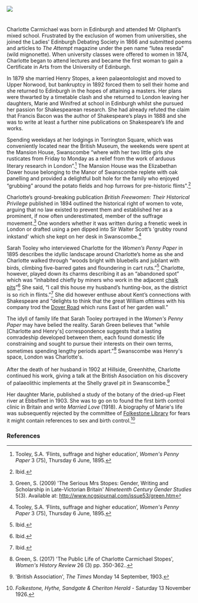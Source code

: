 <a href="https://dev.visual-essays.app"><img src="https://dev-visual-essays.netlify.app/images/ve-button.png"></a> 
<param ve-config title="Charlotte Brown Carmichael Stopes (1840-1929)" author=" Michelle Crowther" layout="vtl" banner="/images/banners/19c.jpg">

<param ve-entity eid="Q1083051" aliases="Swanscombe">
<param ve-entity eid="Q3028239" aliases="Greenhithe">

#

Charlotte Carmichael was born in Edinburgh and attended Mr Oliphant’s mixed school. Frustrated by the exclusion of women from universities, she joined the Ladies' Edinburgh Debating Society in 1866 and submitted poems and articles to _The Attempt_ magazine under the pen name “lutea reseda” (wild mignonette). When university classes were offered to women in 1874, Charlotte began to attend lectures and became the first woman to gain a Certificate in Arts from the University of Edinburgh.
<param ve-image url="https://upload.wikimedia.org/wikipedia/commons/e/e1/Wild_Mignonette._Reseda_lutea_%2834976002624%29.jpg" label="Wild Mignonette, Reseda lutea" attribution="gailhampshire from Cradley, Malvern, U.K, CC BY 2.0, via Wikimedia Commons">
<param ve-map center="Q1083051" zoom="15">

In 1879 she married Henry Stopes, a keen palaeontologist and moved to Upper Norwood, but bankruptcy in 1892 forced them to sell their home and she returned to Edinburgh in the hopes of attaining a masters. Her plans were thwarted by a timetable clash and she returned to London leaving her daughters, Marie and Winifred at school in Edinburgh whilst she pursued her passion for Shakespearean research. She had already refuted the claim that Francis Bacon was the author of Shakespeare’s plays in 1888 and she was to write at least a further nine publications on Shakespeare’s life and works.
<param ve-image url="https://upload.wikimedia.org/wikipedia/commons/5/5c/Somer_Francis_Bacon.jpg" label="Francis Bacon" attribution="Paul van Somer I, Public domain, via Wikimedia Commons">

Spending weekdays at her lodgings in Torrington Square, which was conveniently located near the British Museum, the weekends were spent at the Mansion House, Swanscombe “where with her two little girls she rusticates from Friday to Monday as a relief from the work of arduous literary research in London”.[^ref1]  The Mansion House was the Elizabethan Dower house belonging to the Manor of Swanscombe replete with oak panelling and provided a delightful bolt hole for the family who enjoyed “grubbing” around the potato fields and hop furrows for pre-historic flints".[^ref2]
<param ve-map center="Q1083051" zoom="15">  
<param ve-image url="https://upload.wikimedia.org/wikipedia/commons/9/98/The_Quarterly_journal_of_the_Geological_Society_of_London_%2813937160882%29.jpg" label="The Quarterly journal of the Geological Society of London" attribution="Geological Society of London, Public domain, via Wikimedia Commons">

Charlotte’s ground-breaking publication _British Freewomen: Their Historical Privilege_ published in 1894 outlined the historical right of women to vote, arguing that no law existed to prevent them and established her as a prominent, if now often underestimated, member of the suffrage movement.[^ref3] One wonders whether it was written during a frenetic week in London or drafted using a pen dipped into Sir Walter Scott’s 'grubby round inkstand' which she kept on her desk in Swanscombe.[^ref4] 
<param ve-image url="https://upload.wikimedia.org/wikipedia/commons/d/d2/CCStopesDedication.jpg" label="Stopes Dedication" attribution="Charlotte Carmichael Stopes, Public domain, via Wikimedia Commons"> 

Sarah Tooley who interviewed Charlotte for the _Women’s Penny Paper_ in 1895 describes the idyllic landscape around Charlotte’s home as she and Charlotte walked through “woods bright with bluebells and jubilant with birds, climbing five-barred gates and floundering in cart ruts.”[^ref5] Charlotte, however, played down its charms describing it as an “abandoned spot” which was “inhabited chiefly by miners who work in the adjacent [chalk pits](/landscape/chalk-pits-stig)”[^ref6] She said, “I call this house my husband’s hunting-box, as the district is so rich in flints.”[^ref7] She did however enthuse about Kent’s connections with Shakespeare and “delights to think that the great William ofttimes with his company trod the [Dover Road](/dickens/dover-road) which runs East of her garden wall.” 
<param ve-image url="https://upload.wikimedia.org/wikipedia/commons/e/e7/Woodland_Path_at_Swanscombe_Heritage_Park.jpg" label="Woodland Path at Swanscombe Heritage Park" attribution="Ethan Doyle White, CC BY-SA 4.0, via Wikimedia Commons">

The idyll of family life that Sarah Tooley portrayed in the _Women's Penny Paper_ may have belied the reality. Sarah Green believes that "while [Charlotte and Henry's] correspondence suggests that a lasting comradeship developed between them, each found domestic life constraining and sought to pursue their interests on their own terms, sometimes spending lengthy periods apart."[^ref8] Swanscombe was Henry's space, London was Charlotte's.  
<br>
After the death of her husband in 1902 at Hillside, Greenhithe, Charlotte continued his work, giving a talk at the British Association on his discovery of palaeolithic implements at the Shelly gravel pit in Swanscombe.[^ref9] 
<param ve-image url="https://upload.wikimedia.org/wikipedia/commons/0/0c/Hand_Axe_Sculpture_in_Swanscombe_Heritage_Park_-_geograph.org.uk_-_1417150.jpg" label="Hand Axe Sculpture in Swanscombe Heritage Park" attribution="David Anstiss / Hand Axe Sculpture in Swanscombe Heritage Park">
<param ve-map center="Q3028239" zoom="10">

Her daughter Marie, published a study of the botany of the dried-up Fleet river at Ebbsfleet in 1903. She was to go on to found the first birth control clinic in Britain and write _Married Love_ (1918). A biography of Marie's life was subsequently rejected by the committee of [Folkestone Library](/19c/19c-folkestone-free-library) for fears it might contain references to sex and birth control.[^ref10]  
<param ve-image url="https://upload.wikimedia.org/wikipedia/commons/2/2d/Marie_Stopes_in_her_laboratory%2C_1904.jpg" label="Marie Stopes in her laboratory, 1904" attribution="Author unknown, Public domain, via Wikimedia Commons">

### References

[^ref1]: Tooley, S.A. ‘Flints, suffrage and higher education’, _Women's Penny Paper_ 3 (75), Thursday 6 June, 1895.   
[^ref2]: Ibid.   
[^ref3]: Green, S. (2009) 'The Serious Mrs Stopes: Gender, Writing and Scholarship in Late-Victorian Britain' _Nineteenth Century Gender Studies_ 5(3). Available at: http://www.ncgsjournal.com/issue53/green.htm   
[^ref4]: Tooley, S.A. ‘Flints, suffrage and higher education’, _Women's Penny Paper_ 3 (75), Thursday 6 June, 1895.    
[^ref5]: Ibid.   
[^ref6]: Ibid.    
[^ref7]: Ibid.   
[^ref8]: Green, S. (2017) 'The Public Life of Charlotte Carmichael Stopes', _Women's History Review_ 26 (3) pp. 350-362.. 
[^ref9]: 'British Association', _The Times_ Monday 14 September, 1903.   
[^ref10]: _Folkestone, Hythe, Sandgate & Cheriton Herald_ - Saturday 13 November 1926.


